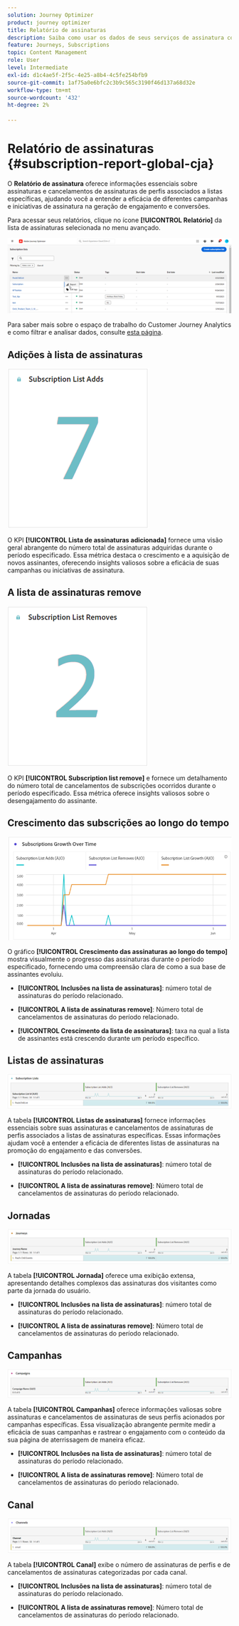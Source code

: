 ```yaml
---
solution: Journey Optimizer
product: journey optimizer
title: Relatório de assinaturas
description: Saiba como usar os dados de seus serviços de assinatura com o Relatório de assinatura
feature: Journeys, Subscriptions
topic: Content Management
role: User
level: Intermediate
exl-id: d1c4ae5f-2f5c-4e25-a8b4-4c5fe254bfb9
source-git-commit: 1af75a0e6bfc2c3b9c565c3190f46d137a68d32e
workflow-type: tm+mt
source-wordcount: '432'
ht-degree: 2%

---
```


# Relatório de assinaturas {#subscription-report-global-cja}

O **Relatório de assinatura** oferece informações essenciais sobre assinaturas e cancelamentos de assinaturas de perfis associados a listas específicas, ajudando você a entender a eficácia de diferentes campanhas e iniciativas de assinatura na geração de engajamento e conversões.

Para acessar seus relatórios, clique no ícone **[!UICONTROL Relatório]** da lista de assinaturas selecionada no menu avançado.

![](assets/cja-sub-access.png)

Para saber mais sobre o espaço de trabalho do Customer Journey Analytics e como filtrar e analisar dados, consulte [esta página](https://experienceleague.adobe.com/pt-br/docs/analytics-platform/using/cja-workspace/home).

## Adições à lista de assinaturas

![](assets/cja-sub-add.png)

O KPI **[!UICONTROL Lista de assinaturas adicionada]** fornece uma visão geral abrangente do número total de assinaturas adquiridas durante o período especificado. Essa métrica destaca o crescimento e a aquisição de novos assinantes, oferecendo insights valiosos sobre a eficácia de suas campanhas ou iniciativas de assinatura.

## A lista de assinaturas remove

![](assets/cja-sub-add-remove.png)

O KPI **[!UICONTROL Subscription list remove]** e fornece um detalhamento do número total de cancelamentos de subscrições ocorridos durante o período especificado. Essa métrica oferece insights valiosos sobre o desengajamento do assinante.

## Crescimento das subscrições ao longo do tempo

![](assets/cja-sub-growth.png)

O gráfico **[!UICONTROL Crescimento das assinaturas ao longo do tempo]** mostra visualmente o progresso das assinaturas durante o período especificado, fornecendo uma compreensão clara de como a sua base de assinantes evoluiu.

* **[!UICONTROL Inclusões na lista de assinaturas]**: número total de assinaturas do período relacionado.

* **[!UICONTROL A lista de assinaturas remove]**: Número total de cancelamentos de assinaturas do período relacionado.

* **[!UICONTROL Crescimento da lista de assinaturas]**: taxa na qual a lista de assinantes está crescendo durante um período específico.

## Listas de assinaturas

![](assets/cja-sub-lists.png)

A tabela **[!UICONTROL Listas de assinaturas]** fornece informações essenciais sobre suas assinaturas e cancelamentos de assinaturas de perfis associados a listas de assinaturas específicas. Essas informações ajudam você a entender a eficácia de diferentes listas de assinaturas na promoção do engajamento e das conversões.

* **[!UICONTROL Inclusões na lista de assinaturas]**: número total de assinaturas do período relacionado.

* **[!UICONTROL A lista de assinaturas remove]**: Número total de cancelamentos de assinaturas do período relacionado.

## Jornadas

![](assets/cja-sub-journeys.png)

A tabela **[!UICONTROL Jornada]** oferece uma exibição extensa, apresentando detalhes complexos das assinaturas dos visitantes como parte da jornada do usuário.

* **[!UICONTROL Inclusões na lista de assinaturas]**: número total de assinaturas do período relacionado.

* **[!UICONTROL A lista de assinaturas remove]**: Número total de cancelamentos de assinaturas do período relacionado.

## Campanhas

![](assets/cja-sub-campaigns.png)

A tabela **[!UICONTROL Campanhas]** oferece informações valiosas sobre assinaturas e cancelamentos de assinaturas de seus perfis acionados por campanhas específicas. Essa visualização abrangente permite medir a eficácia de suas campanhas e rastrear o engajamento com o conteúdo da sua página de aterrissagem de maneira eficaz.

* **[!UICONTROL Inclusões na lista de assinaturas]**: número total de assinaturas do período relacionado.

* **[!UICONTROL A lista de assinaturas remove]**: Número total de cancelamentos de assinaturas do período relacionado.

## Canal

![](assets/cja-sub-channels.png)

A tabela **[!UICONTROL Canal]** exibe o número de assinaturas de perfis e de cancelamentos de assinaturas categorizadas por cada canal.

* **[!UICONTROL Inclusões na lista de assinaturas]**: número total de assinaturas do período relacionado.

* **[!UICONTROL A lista de assinaturas remove]**: Número total de cancelamentos de assinaturas do período relacionado.
